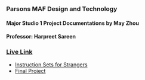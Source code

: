 ### Parsons MAF Design and Technology
#### Major Studio 1 Project Documentations by May Zhou
#### Professor: Harpreet Sareen
### [Live Link](https://maydeyn.github.io/MS1/)

* [Instruction Sets for Strangers](https://maydeyn.github.io/MS1/instructions_for_strangers.html)
* [Final Project](https://maydeyn.github.io/MS1/finalproject.html)
